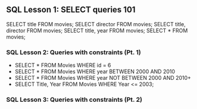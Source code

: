 ## SQL Lesson 1: SELECT queries 101
SELECT title FROM movies;
SELECT director FROM movies;
SELECT title, director FROM movies;
SELECT title, year FROM movies;
SELECT * FROM movies;

### SQL Lesson 2: Queries with constraints (Pt. 1)
+ SELECT *
  FROM Movies
  WHERE id = 6
+ SELECT * 
  FROM Movies
  WHERE year BETWEEN 2000 AND 2010
+ SELECT *
  FROM Movies
  WHERE year NOT BETWEEN 2000 AND 2010+
+ SELECT Title, Year FROM Movies
   WHERE Year <= 2003;

### SQL Lesson 3: Queries with constraints (Pt. 2)

